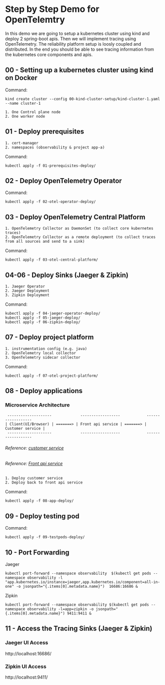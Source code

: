 
# Step by Step Demo for OpenTelemtry  

In this demo we are going to setup a kubernetes cluster using kind and deploy 2 spring-boot apis. Then we will implement tracing using OpenTelemetry. The reliability platform setup is loosly coupled and distributed. In the end you should be able to see tracing information from the kubernetes core components and apis. 

## 00 - Setting up a kubernetes cluster using kind on Docker
Command:
```text
kind create cluster --config 00-kind-cluster-setup/kind-cluster-1.yaml --name cluster-1
```
```text
1. One Control plane node
2. One worker node
```

## 01 - Deploy prerequisites
```text
1. cert-manager
2. namespaces (observability & project app-a)
```
Command:
```
kubectl apply -f 01-prerequisites-deploy/
```

## 02 - Deploy OpenTelemetry Operator
Command:
```
kubectl apply -f 02-otel-operator-deploy/
```

## 03 - Deploy OpenTelemetry Central Platform
```text
1. OpenTelemetry Collector as DaemonSet (to collect core kubernetes traces)
2. OpenTelemetry Collector as a remote deployment (to collect traces from all sources and send to a sink) 
```
Command:
```
kubectl apply -f 03-otel-central-platform/
```

## 04-06 -  Deploy Sinks (Jaeger & Zipkin)
```text
1. Jaeger Operator
2. Jaeger Deployment
3. Zipkin Deployment
```
Command:
```
kubectl apply -f 04-jaeger-operator-deploy/
kubectl apply -f 05-jaeger-deploy/
kubectl apply -f 06-zipkin-deploy/
```

## 07 - Deploy project platform
```text
1. instrumentation config (e.g. java)
2. OpenTelemetry local collector 
3. OpenTelemetry sidecar collector
```
Command:
```
kubectl apply -f 07-otel-project-platform/
```

## 08 - Deploy applications

### Microservice Architecture
```
 --------------------             ------------------            ------------------      
| Client(UI/Browser) | =======> | Front api service | =======> | Customer service |   
 --------------------             ------------------            ------------------
```
###### Reference: [customer service](https://github.com/rkdutta/otel-demo-customer-service)
###### Reference: [Front api service](https://github.com/rkdutta/otel-demo-api-service)

```text
1. Deploy customer service
2. Deploy back to front api service
```
Command:
```
kubectl apply -f 08-app-deploy/
```

## 09 - Deploy testing pod
Command:
```
kubectl apply -f 09-testpods-deploy/
```

## 10 - Port Forwarding
Jaeger
```text
kubectl port-forward --namespace observability  $(kubectl get pods --namespace observability -l "app.kubernetes.io/instance=jaeger,app.kubernetes.io/component=all-in-one" -o jsonpath="{.items[0].metadata.name}")  16686:16686 &
```
Zipkin
```text
kubectl port-forward --namespace observability $(kubectl get pods --namespace observability -l=app=zipkin -o jsonpath="{.items[0].metadata.name}") 9411:9411 &
```

## 11 - Access the Tracing Sinks (Jaeger & Zipkin)
### Jaeger UI Access
http://localhost:16686/

### Zipkin UI Access
http://localhost:9411/